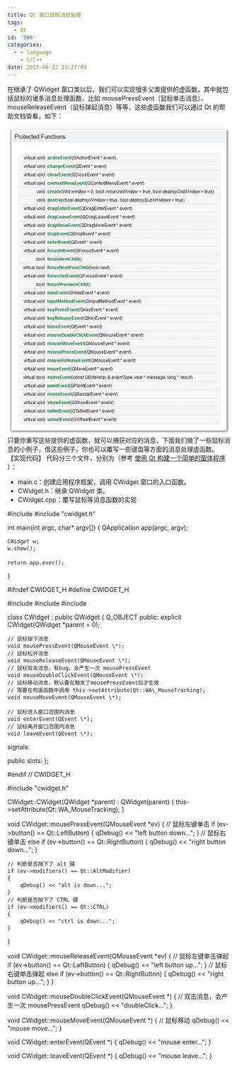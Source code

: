 ```yaml
---
title: Qt 窗口鼠标消息处理
tags:
  - Qt
id: '586'
categories:
  - - language
    - C/C++
date: 2015-06-22 23:27:09
---
```


在继承了 QWidget 窗口类以后，我们可以实现很多父类提供的虚函数，其中就包括鼠标的诸多消息处理函数，比如 mousePressEvent（鼠标单击消息）、mouseReleaseEvent（鼠标弹起消息）等等，这些虚函数我们可以通过 Qt 的帮助文档查看，如下：
<!-- more -->
[![2015-06-22_232008](/images/2015/06/2015-06-22_232008.png)](/images/2015/06/2015-06-22_232008.png) 只要你重写这些提供的虚函数，就可以捕获对应的消息，下面我们做了一些鼠标消息的小例子，借这些例子，你也可以覆写一些键盘等方面的消息处理虚函数。 【实现代码】 代码分三个文件，分别为（参考 [使用 Qt 构建一个简单的窗体程序](http://www.mycode.net.cn/library/515.html) ）：

*   main.c：创建应用程序框架，调用 CWidget 窗口的入口函数。
*   CWidget.h：继承 QWidget 类。
*   CWidget.cpp：覆写鼠标等消息函数的实现

#include <QApplication>
#include "cwidget.h"

int main(int argc, char\* argv\[\])
{
    QApplication app(argc, argv);

    CWidget w;
    w.show();

    return app.exec();
}

#ifndef CWIDGET\_H
#define CWIDGET\_H

#include <QWidget>
#include <QMouseEvent>
#include <QDebug>

class CWidget : public QWidget
{
    Q\_OBJECT
public:
    explicit CWidget(QWidget \*parent = 0);

    // 鼠标按下消息
    void mousePressEvent(QMouseEvent \*);
    // 鼠标松开消息
    void mouseReleaseEvent(QMouseEvent \*);
    // 鼠标双击消息，有bug，会产生一次 mousePressEvent
    void mouseDoubleClickEvent(QMouseEvent \*);
    // 鼠标移动消息，默认要在触发了mousePressEvent后才生效
    // 需要在构造函数中调用 this->setAttribute(Qt::WA\_MouseTracking);
    void mouseMoveEvent(QMouseEvent \*);

    // 鼠标进入窗口范围内消息
    void enterEvent(QEvent \*);
    // 鼠标离开窗口范围内消息
    void leaveEvent(QEvent \*);

signals:

public slots:
};

#endif // CWIDGET\_H

#include "cwidget.h"

CWidget::CWidget(QWidget \*parent) : QWidget(parent)
{
    this->setAttribute(Qt::WA\_MouseTracking);
}

void CWidget::mousePressEvent(QMouseEvent \*ev)
{
    // 鼠标左键单击
    if (ev->button() == Qt::LeftButton)
    {
        qDebug() << "left button down...";
    }
    // 鼠标右键单击
    else if (ev->button() == Qt::RightButton)
    {
        qDebug() << "right button down...";
    }

    // 判断是否按下了 alt 键
    if (ev->modifiers() == Qt::AltModifier)
    {
        qDebug() << "alt is down...";
    }
    // 判断是否按下了 CTRL 键
    if (ev->modifiers() == Qt::CTRL)
    {
        qDebug() << "ctrl is down...";
    }
}

void CWidget::mouseReleaseEvent(QMouseEvent \*ev)
{
    // 鼠标左键单击弹起
    if (ev->button() == Qt::LeftButton)
    {
        qDebug() << "left button up...";
    }
    // 鼠标右键单击弹起
    else if (ev->button() == Qt::RightButton)
    {
        qDebug() << "right button up...";
    }
}

void CWidget::mouseDoubleClickEvent(QMouseEvent \*)
{
    // 双击消息，会产生一次 mousePressEvent
    qDebug() << "doubleClick...";
}

void CWidget::mouseMoveEvent(QMouseEvent \*)
{
    // 鼠标移动
    qDebug() << "mouse move...";
}

void CWidget::enterEvent(QEvent \*)
{
    qDebug() << "mouse enter...";
}

void CWidget::leaveEvent(QEvent \*)
{
    qDebug() << "mouse leave...";
}